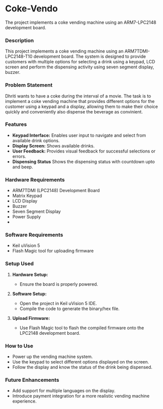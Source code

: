 # Coke-Vendo
The project implements a coke vending machine using an ARM7-LPC2148 development board.

### Description
This project implements a coke vending machine using an ARM7TDMI-LPC2148-T10 development board. The system is designed to provide customers with multiple options for selecting a drink using a keypad, LCD screen and perform the dispensing activity using seven segment display, buzzer. 

### Problem Statement
Dhriti wants to have a coke during the interval of a movie. The task is to implement a coke vending machine that provides different options for the customer using a keypad and a display, allowing them to make their choice quickly and conveniently also dispense the beverage as convinient.

### Features
- **Keypad Interface:** Enables user input to navigate and select from available drink options.
- **Display Screen:** Shows available drinks.
- **User Feedback:** Provides visual feedback for successful selections or errors.
- **Dispensing Status** Shows the dispensing status with countdown upto and beep.

### Hardware Requirements
- ARM7TDMI (LPC2148) Development Board
- Matrix Keypad
- LCD Display
- Buzzer
- Seven Segment Display
- Power Supply
- 
### Software Requirements
- Keil uVision 5 
- Flash Magic tool for uploading firmware

### Setup Used
1. **Hardware Setup:**
   - Ensure the board is properly powered.

2. **Software Setup:**
   - Open the project in Keil uVision 5 IDE.
   - Compile the code to generate the binary/hex file.

3. **Upload Firmware:**
   - Use Flash Magic tool to flash the compiled firmware onto the LPC2148 development board.

### How to Use
- Power up the vending machine system.
- Use the keypad to select different options displayed on the screen.
- Follow the display and know the status of the drink being dispensed.

### Future Enhancements
- Add support for multiple languages on the display.
- Introduce payment integration for a more realistic vending machine experience.
